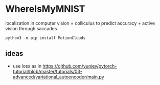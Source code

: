 # WhereIsMyMNIST
localization in computer vision = colliculus to predict accuracy + active vision through saccades

```
python3 -m pip install MotionClouds
```

## ideas

 * use loss as in https://github.com/yunjey/pytorch-tutorial/blob/master/tutorials/03-advanced/variational_autoencoder/main.py
